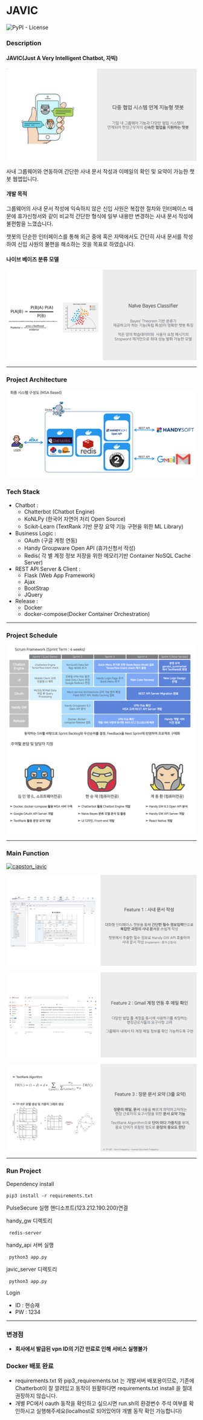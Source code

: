 # JAVIC

<img alt="PyPI - License" src="https://img.shields.io/pypi/l/chatterbot">

### Description

#### JAVIC(Just A Very Intelligent Chatbot, 자빅)

<img src="/javic_server/javic_capture/summary.PNG" width="px" height="px"></img>

사내 그룹웨어와 연동하여 간단한 사내 문서 작성과 이메일의 확인 및 요약이 가능한 챗봇 웹앱입니다.

#### 개발 목적

그룹웨어의 사내 문서 작성에 익숙하지 않은 신입 사원은 복잡한 절차와 인터페이스 때문에 휴가신청서와 같이 비교적 간단한 형식에 일부 내용만 변경하는 사내 문서 작성에 불편함을 느꼈습니다.

챗봇의 단순한 인터페이스를 통해 외근 중에 혹은 자택에서도 간단히 사내 문서를 작성하여 신입 사원의 불편을 해소하는 것을 목표로 하였습니다.

#### 나이브 베이즈 분류 모델

<img src="/javic_server/javic_capture/NB.PNG" width="px" height="px"></img>

---

### Project Architecture

<img src="/javic_server/javic_capture/architecture.PNG" width="px" height="px"></img>

### Tech Stack

- Chatbot :
  - Chatterbot (Chatbot Engine)
  - KoNLPy (한국어 자연어 처리 Open Source)
  - Scikit-Learn (TextRank 기반 문장 요약 기능 구현을 위한 ML Library)
- Business Logic :
  - OAuth (구글 계정 연동)
  - Handy Groupware Open API (휴가신청서 작성)
  - Redis( 각 별 계정 정보 저장을 위한 메모리기반 Container NoSQL Cache Server)
- REST API Server & Client :
  - Flask (Web App Framework)
  - Ajax
  - BootStrap
  - JQuery
- Release :
  - Docker
  - docker-compose(Docker Container Orchestration)

---

### Project Schedule

<img src="/javic_server/javic_capture/scrum.PNG" width="px" height="px"></img>
<img src="/javic_server/javic_capture/part.PNG" width="px" height="px"></img>

---

### Main Function

[![capston_javic](https://res.cloudinary.com/marcomontalbano/image/upload/v1637514897/video_to_markdown/images/youtube--m3kJfnsywrk-c05b58ac6eb4c4700831b2b3070cd403.jpg)](https://www.youtube.com/watch?v=m3kJfnsywrk "javic youtube")

<img src="/javic_server/javic_capture/docwrite.PNG" width="px" height="px"></img>

<img src="/javic_server/javic_capture/mailcheck.PNG" width="px" height="px"></img>

<img src="/javic_server/javic_capture/textsummary.PNG" width="px" height="px"></img>

---

### Run Project

Dependency install

```{shell}
pip3 install -r requirements.txt
```

PulseSecure 실행
핸디소프트(123.212.190.200)연결

handy_gw 디렉토리

```{shell}
 redis-server
```

handy_api 서버 실행

```{shell}
 python3 app.py
```

javic_server 디렉토리

```{shell}
 python3 app.py
```

Login

- ID : 현승재
- PW : 1234

---

### 변경점

- **회사에서 발급된 vpn ID의 기간 만료로 인해 서비스 실행불가**

### Docker 배포 완료

- requirements.txt 와 pip3_requirements.txt 는 개발서버 배포용이므로, 기존에 Chatterbot이 잘 깔려있고 동작이 원활하다면 requirements.txt install 을 절대 권장하지 않습니다.
- 개별 PC에서 oauth 동작을 확인하고 싶으시면 run.sh의 환경변수 주석 여부를 확인하시고 실행해주세요(localhost로 되어있어야 개별 동작 확인 가능합니다)
